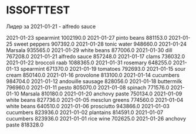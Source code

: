 # ISSOFTTEST



Лидер за 2021-01-21 - alfredo sauce 


2021-01-23 spearmint 1002190.0
2021-01-27 pinto beans 881153.0
2021-01-25 sweet peppers 907392.0
2021-01-28 tonic water 948660.0
2021-01-24 Marsala 935565.0
2021-01-29 white beans 877006.0
2021-01-30 dill 767208.0
2021-01-21 alfredo sauce 857248.0
2021-01-17 clams 736032.0
2021-01-22 broccoli raab 1088365.0
2021-01-31 rosemary 648255.0
2021-01-13 spearmint 671370.0
2021-01-19 tomatoes 792693.0
2021-01-15 sour cream 850140.0
2021-01-16 provolone 813100.0
2021-01-14 cucumbers 984704.0
2021-01-12 andouille sausage 828056.0
2021-01-18 buttermilk 796960.0
2021-01-11 pesto 805070.0
2021-01-08 spinach 771576.0
2021-01-10 Marsala 810180.0
2021-01-20 anchovy paste 750134.0
2021-01-09 white beans 827736.0
2021-01-05 mesclun greens 774560.0
2021-01-04 white beans 640510.0
2021-01-06 prosciutto 943866.0
2021-01-03 cucumbers 823936.0
2021-01-02 plantains 814591.0
2021-01-07 cucumbers 823936.0
2021-01-01 rice wine 702625.0
2021-01-26 anchovy paste 818328.0